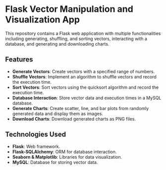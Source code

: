 <h1> Flask Vector Manipulation and Visualization App </h1>
<p> This repository contains a Flask web application with multiple functionalities including generating, shuffling, and sorting vectors, interacting with a database, and generating and downloading charts.</p>
<h2> Features </h2>
<ul>
  <li><strong>Generate Vectors</strong>: Create vectors with a specified range of numbers.</li>
  <li><strong>Shuffle Vectors</strong>: Implement an algorithm to shuffle vectors and record the execution time.</li>
  <li><strong>Sort Vectors</strong>: Sort vectors using the quicksort algorithm and record the execution time.</li>
  <li><strong>Database Interaction</strong>: Store vector data and execution times in a MySQL database.</li>
  <li><strong>Generate Charts</strong>: Create scatter, line, and bar plots from randomly generated data and display them as images.</li>
  <li><strong>Download Charts</strong>: Download generated charts as PNG files.</li>
</ul>
<h2> Technologies Used </h2>
<ul>
  <li><strong>Flask</strong>: Web framework.</li>
  <li><strong>Flask-SQLAlchemy</strong>: ORM for database interaction.</li>
  <li><strong>Seaborn & Matplotlib</strong>: Libraries for data visualization.</li>
  <li><strong>MySQL</strong>: Database for storing vector data.</li>
</ul>
